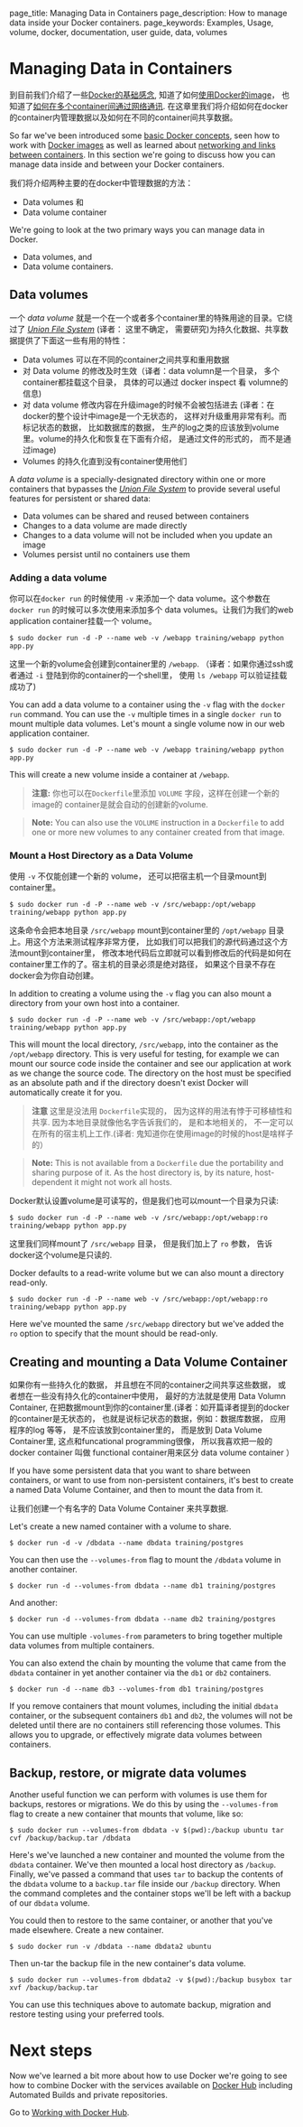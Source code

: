 page_title: Managing Data in Containers
page_description: How to manage data inside your Docker containers.
page_keywords: Examples, Usage, volume, docker, documentation, user guide, data, volumes

# Managing Data in Containers

到目前我们介绍了一些[Docker的基础感念](/userguide/usingdocker/), 知道了如何[使用Docker的image](/userguide/dockerimages)， 也知道了[如何在多个container间通过网络通讯](/userguide/dockerlinks/). 在这章里我们将介绍如何在docker的container内管理数据以及如何在不同的container间共享数据。

So far we've been introduced some [basic Docker
concepts](/userguide/usingdocker/), seen how to work with [Docker
images](/userguide/dockerimages/) as well as learned about [networking
and links between containers](/userguide/dockerlinks/). In this section
we're going to discuss how you can manage data inside and between your
Docker containers.


我们将介绍两种主要的在docker中管理数据的方法：
* Data volumes 和
* Data volume container

We're going to look at the two primary ways you can manage data in
Docker.

* Data volumes, and
* Data volume containers.

## Data volumes

一个 *data volume* 就是一个在一个或者多个container里的特殊用途的目录。它绕过了 [*Union File System*](/terms/layer/#ufs-def) (译者： 这里不确定， 需要研究)为持久化数据、共享数据提供了下面这一些有用的特性：

- Data volumes 可以在不同的container之间共享和重用数据
- 对 Data volume 的修改及时生效（译者：data volumn是一个目录， 多个container都挂载这个目录， 具体的可以通过 docker inspect 看 volumne的信息)
- 对 data volume 修改内容在升级image的时候不会被包括进去 (译者：在docker的整个设计中image是一个无状态的， 这样对升级重用非常有利。而标记状态的数据， 比如数据库的数据， 生产的log之类的应该放到volume里。volume的持久化和恢复在下面有介绍， 是通过文件的形式的， 而不是通过image)
- Volumes 的持久化直到没有container使用他们

A *data volume* is a specially-designated directory within one or more
containers that bypasses the [*Union File
System*](/terms/layer/#ufs-def) to provide several useful features for
persistent or shared data:

- Data volumes can be shared and reused between containers
- Changes to a data volume are made directly
- Changes to a data volume will not be included when you update an image
- Volumes persist until no containers use them

### Adding a data volume

你可以在`docker run` 的时候使用 `-v` 来添加一个 data volume。这个参数在`docker run` 的时候可以多次使用来添加多个 data volumes。让我们为我们的web application container挂载一个 volume。

    $ sudo docker run -d -P --name web -v /webapp training/webapp python app.py

这里一个新的volume会创建到container里的 `/webapp`. （译者：如果你通过ssh或者通过 `-i` 登陆到你的container的一个shell里， 使用 `ls /webapp` 可以验证挂载成功了)

You can add a data volume to a container using the `-v` flag with the
`docker run` command. You can use the `-v` multiple times in a single
`docker run` to mount multiple data volumes. Let's mount a single volume
now in our web application container.

    $ sudo docker run -d -P --name web -v /webapp training/webapp python app.py

This will create a new volume inside a container at `/webapp`.


> **注意:**
> 你也可以在`Dockerfile`里添加 `VOLUME` 字段，这样在创建一个新的image的
> container是就会自动的创建新的volume.

> **Note:** 
> You can also use the `VOLUME` instruction in a `Dockerfile` to add one or
> more new volumes to any container created from that image.


### Mount a Host Directory as a Data Volume

使用 `-v` 不仅能创建一个新的 volume， 还可以把宿主机一个目录mount到container里。

    $ sudo docker run -d -P --name web -v /src/webapp:/opt/webapp training/webapp python app.py

这条命令会把本地目录 `/src/webapp` mount到container里的 `/opt/webapp` 目录上。用这个方法来测试程序非常方便， 比如我们可以把我们的源代码通过这个方法mount到container里， 修改本地代码后立即就可以看到修改后的代码是如何在container里工作的了。宿主机的目录必须是绝对路径， 如果这个目录不存在docker会为你自动创建。


In addition to creating a volume using the `-v` flag you can also mount a
directory from your own host into a container.

    $ sudo docker run -d -P --name web -v /src/webapp:/opt/webapp training/webapp python app.py

This will mount the local directory, `/src/webapp`, into the container as the
`/opt/webapp` directory. This is very useful for testing, for example we can
mount our source code inside the container and see our application at work as
we change the source code. The directory on the host must be specified as an
absolute path and if the directory doesn't exist Docker will automatically
create it for you.

> **注意**
> 这里是没法用 `Dockerfile`实现的， 因为这样的用法有悖于可移植性和共享. 因为本地目录就像他名字告诉我们的， 是和本地相关的， 不一定可以在所有的宿主机上工作.(译者: 鬼知道你在使用image的时候的host是啥样子的）

> **Note:** 
> This is not available from a `Dockerfile` due the portability
> and sharing purpose of it. As the host directory is, by its nature,
> host-dependent it might not work all hosts.

Docker默认设置volume是可读写的，但是我们也可以mount一个目录为只读:

    $ sudo docker run -d -P --name web -v /src/webapp:/opt/webapp:ro training/webapp python app.py

这里我们同样mount了 `/src/webapp` 目录， 但是我们加上了 `ro` 参数， 告诉docker这个volume是只读的.

Docker defaults to a read-write volume but we can also mount a directory
read-only.

    $ sudo docker run -d -P --name web -v /src/webapp:/opt/webapp:ro training/webapp python app.py

Here we've mounted the same `/src/webapp` directory but we've added the `ro`
option to specify that the mount should be read-only.

## Creating and mounting a Data Volume Container

如果你有一些持久化的数据， 并且想在不同的container之间共享这些数据， 或者想在一些没有持久化的container中使用， 最好的方法就是使用 Data Volumn Container, 在把数据mount到你的container里.(译者：如开篇译者提到的docker的container是无状态的， 也就是说标记状态的数据，例如：数据库数据， 应用程序的log 等等， 是不应该放到container里的， 而是放到 Data Volume Container里, 这点和funcational programming很像， 所以我喜欢把一般的docker container 叫做 functional container用来区分 data volume container ）

If you have some persistent data that you want to share between
containers, or want to use from non-persistent containers, it's best to
create a named Data Volume Container, and then to mount the data from
it.

让我们创建一个有名字的 Data Volume Container 来共享数据.

Let's create a new named container with a volume to share.

    $ docker run -d -v /dbdata --name dbdata training/postgres

You can then use the `--volumes-from` flag to mount the `/dbdata` volume in another container.

    $ docker run -d --volumes-from dbdata --name db1 training/postgres

And another:

    $ docker run -d --volumes-from dbdata --name db2 training/postgres

You can use multiple `-volumes-from` parameters to bring together multiple data
volumes from multiple containers.

You can also extend the chain by mounting the volume that came from the
`dbdata` container in yet another container via the `db1` or `db2` containers.

    $ docker run -d --name db3 --volumes-from db1 training/postgres

If you remove containers that mount volumes, including the initial `dbdata`
container, or the subsequent containers `db1` and `db2`, the volumes will not
be deleted until there are no containers still referencing those volumes. This
allows you to upgrade, or effectively migrate data volumes between containers.

## Backup, restore, or migrate data volumes

Another useful function we can perform with volumes is use them for
backups, restores or migrations.  We do this by using the
`--volumes-from` flag to create a new container that mounts that volume,
like so:

    $ sudo docker run --volumes-from dbdata -v $(pwd):/backup ubuntu tar cvf /backup/backup.tar /dbdata

Here's we've launched a new container and mounted the volume from the
`dbdata` container. We've then mounted a local host directory as
`/backup`. Finally, we've passed a command that uses `tar` to backup the
contents of the `dbdata` volume to a `backup.tar` file inside our
`/backup` directory. When the command completes and the container stops
we'll be left with a backup of our `dbdata` volume.

You could then to restore to the same container, or another that you've made
elsewhere. Create a new container.

    $ sudo docker run -v /dbdata --name dbdata2 ubuntu

Then un-tar the backup file in the new container's data volume.

    $ sudo docker run --volumes-from dbdata2 -v $(pwd):/backup busybox tar xvf /backup/backup.tar

You can use this techniques above to automate backup, migration and
restore testing using your preferred tools.

# Next steps

Now we've learned a bit more about how to use Docker we're going to see how to
combine Docker with the services available on
[Docker Hub](https://hub.docker.com) including Automated Builds and private
repositories.

Go to [Working with Docker Hub](/userguide/dockerrepos).

